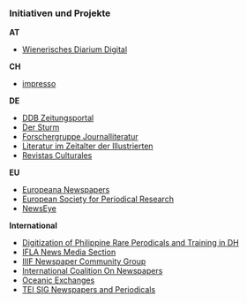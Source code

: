 ### Initiativen und Projekte

**AT**
* [Wienerisches Diarium Digital](https://www.oeaw.ac.at/acdh/projects/wiennerisches-diarium-digital/)

**CH**
* [impresso](http://impresso-project.ch/)

**DE**
* [DDB Zeitungsportal](https://pro.deutsche-digitale-bibliothek.de/ddb-zeitungsportal)
* [Der Sturm](https://www.adwmainz.de/projekte/der-sturm-digitale-quellenedition-zur-geschichte-der-internationalen-avantgarde/informationen.html)
* [Forschergruppe Journalliteratur](https://journalliteratur.blogs.ruhr-uni-bochum.de/)
* [Literatur im Zeitalter der Illustrierten](http://gepris.dfg.de/gepris/projekt/282457319)
* [Revistas Culturales](http://www.revistas-culturales.de/)

**EU** 
* [Europeana Newspapers](http://europeana-newspapers.eu/)
* [European Society for Periodical Research](http://www.espr-it.eu/)
* [NewsEye](http://newseye.eu/)

**International**
* [Digitization of Philippine Rare Perodicals and Training in DH](https://www.uantwerpen.be/en/research-groups/digitalhumanities/about/projects/vlir-uos/)
* [IFLA News Media Section](https://www.ifla.org/news-media)
* [IIIF Newspaper Community Group](https://iiif.io/community/groups/newspapers/)
* [International Coalition On Newspapers](http://icon.crl.edu/)
* [Oceanic Exchanges](http://oceanicexchanges.org/)
* [TEI SIG Newspapers and Periodicals](http://www.tei-c.org/Activities/SIG/)
